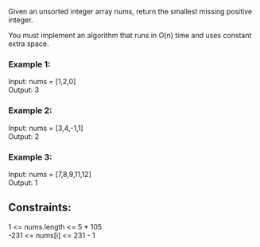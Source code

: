 Given an unsorted integer array nums, return the smallest missing positive integer.  

You must implement an algorithm that runs in O(n) time and uses constant extra space.  

 

### Example 1:  
 
Input: nums = [1,2,0]  
Output: 3  
### Example 2:  

Input: nums = [3,4,-1,1]  
Output: 2  
### Example 3:  

Input: nums = [7,8,9,11,12]  
Output: 1  
 

## Constraints:  

1 <= nums.length <= 5 * 105  
-231 <= nums[i] <= 231 - 1  
